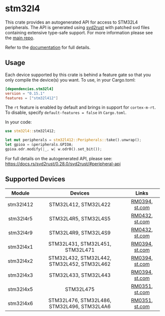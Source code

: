 # stm32l4
This crate provides an autogenerated API for access to STM32L4 peripherals.
The API is generated using [svd2rust] with patched svd files containing
extensive type-safe support. For more information please see the [main repo].

Refer to the [documentation] for full details.

[svd2rust]: https://github.com/rust-embedded/svd2rust
[main repo]: https://github.com/stm32-rs/stm32-rs
[documentation]: https://docs.rs/stm32l4/latest/stm32l4/

## Usage
Each device supported by this crate is behind a feature gate so that you only
compile the device(s) you want. To use, in your Cargo.toml:

```toml
[dependencies.stm32l4]
version = "0.15.1"
features = ["stm32l412"]
```

The `rt` feature is enabled by default and brings in support for `cortex-m-rt`.
To disable, specify `default-features = false` in `Cargo.toml`.

In your code:

```rust
use stm32l4::stm32l412;

let mut peripherals = stm32l412::Peripherals::take().unwrap();
let gpioa = &peripherals.GPIOA;
gpioa.odr.modify(|_, w| w.odr0().set_bit());
```

For full details on the autogenerated API, please see:
https://docs.rs/svd2rust/0.28.0/svd2rust/#peripheral-api

## Supported Devices

| Module | Devices | Links |
|:------:|:-------:|:-----:|
| stm32l412 | STM32L412, STM32L422 | [RM0394](https://www.st.com/resource/en/reference_manual/dm00151940.pdf), [st.com](https://www.st.com/en/microcontrollers-microprocessors/stm32l4x2.html) |
| stm32l4r5 | STM32L4R5, STM32L4S5 | [RM0432](https://www.st.com/resource/en/reference_manual/dm00310109.pdf), [st.com](https://www.st.com/en/microcontrollers-microprocessors/stm32l4r5-s5.html) |
| stm32l4r9 | STM32L4R9, STM32L4S9 | [RM0432](https://www.st.com/resource/en/reference_manual/dm00310109.pdf), [st.com](https://www.st.com/en/microcontrollers-microprocessors/stm32l4r9-s9.html) |
| stm32l4x1 | STM32L431, STM32L451, STM32L471 | [RM0394](https://www.st.com/resource/en/reference_manual/dm00151940.pdf), [st.com](https://www.st.com/en/microcontrollers-microprocessors/stm32l4x1.html) |
| stm32l4x2 | STM32L432, STM32L442, STM32L452, STM32L462 | [RM0394](https://www.st.com/resource/en/reference_manual/dm00151940.pdf), [st.com](https://www.st.com/en/microcontrollers-microprocessors/stm32l4x2.html) |
| stm32l4x3 | STM32L433, STM32L443 | [RM0394](https://www.st.com/resource/en/reference_manual/dm00151940.pdf), [st.com](https://www.st.com/en/microcontrollers-microprocessors/stm32l4x3.html) |
| stm32l4x5 | STM32L475 | [RM0351](https://www.st.com/resource/en/reference_manual/dm00083560.pdf), [st.com](https://www.st.com/en/microcontrollers-microprocessors/stm32l4x5.html) |
| stm32l4x6 | STM32L476, STM32L486, STM32L496, STM32L4A6 | [RM0351](https://www.st.com/resource/en/reference_manual/dm00083560.pdf), [st.com](https://www.st.com/en/microcontrollers-microprocessors/stm32l4x6.html) |
